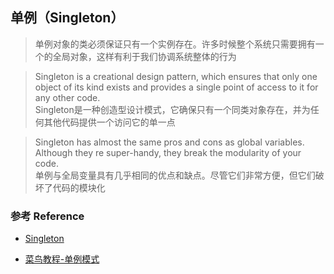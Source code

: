 ## 单例（Singleton）
> 单例对象的类必须保证只有一个实例存在。许多时候整个系统只需要拥有一个的全局对象，这样有利于我们协调系统整体的行为

> Singleton is a creational design pattern, which ensures that only one object of its kind exists and provides a single point of access to it for any other code.
  <br>Singleton是一种创造型设计模式，它确保只有一个同类对象存在，并为任何其他代码提供一个访问它的单一点

> Singleton has almost the same pros and cons as global variables. Although they re super-handy, they break the modularity of your code.
  <br>单例与全局变量具有几乎相同的优点和缺点。尽管它们非常方便，但它们破坏了代码的模块化



### 参考 Reference

* [Singleton](https://refactoring.guru/design-patterns/singleton)
 
* [菜鸟教程-单例模式](https://www.runoob.com/design-pattern/singleton-pattern.html)

